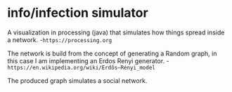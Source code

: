 # info/infection simulator
A visualization in processing (java) that simulates how things spread inside a network.
  -`https://processing.org`

The network is build from the concept of generating a Random graph, in this case I am implementing an Erdos Renyi generator.
  -`https://en.wikipedia.org/wiki/Erdős–Rényi_model`

The produced graph simulates a social network.
